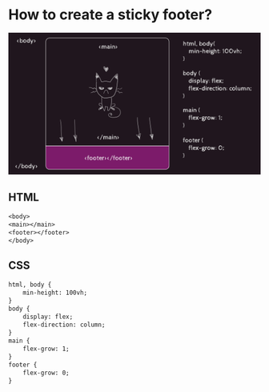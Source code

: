 # How to create a sticky footer?
![Sticky flex footer](https://raw.githubusercontent.com/droganaida/footer-down/master/footer-d.png)
## HTML

```
<body>
<main></main>
<footer></footer>
</body>
```

## CSS

```
html, body {
    min-height: 100vh;
}
body {
    display: flex;
    flex-direction: column;
}
main {
    flex-grow: 1;
}
footer {
    flex-grow: 0;
}
```
